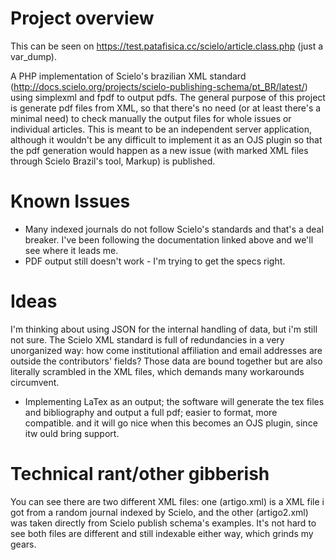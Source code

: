 # Project overview
This can be seen on https://test.patafisica.cc/scielo/article.class.php (just a var_dump).

A PHP implementation of Scielo's brazilian XML standard (http://docs.scielo.org/projects/scielo-publishing-schema/pt_BR/latest/) using simplexml and fpdf to output pdfs. The general purpose of this project is generate pdf files from XML, so that there's no need (or at least there's a minimal need) to check manually the output files for whole issues or individual articles. This is meant to be an independent server application, although it wouldn't be any difficult to implement it as an OJS plugin so that the pdf generation would happen as a new issue (with marked XML files through Scielo Brazil's tool, Markup) is published.

# Known Issues
* Many indexed journals do not follow Scielo's standards and that's a deal breaker. I've been following the documentation linked above and we'll see where it leads me.
* PDF output still doesn't work - I'm trying to get the specs right.

# Ideas
I'm thinking about using JSON for the internal handling of data, but i'm still not sure. The Scielo XML standard is full of redundancies in a very unorganized way: how come institutional affiliation and email addresses are outside the contributors' fields? Those data are bound together but are also literally scrambled in the XML files, which demands many workarounds circumvent. 
* Implementing LaTex as an output; the software will generate the tex files and bibliography and output a full pdf; easier to format, more compatible. and it will go nice when this becomes an OJS plugin, since itw ould bring support.

# Technical rant/other gibberish
You can see there are two different XML files: one (artigo.xml) is a XML file i got from a random journal indexed by Scielo, and the other (artigo2.xml) was taken directly from Scielo publish schema's examples. It's not hard to see both files are different and still indexable either way, which grinds my gears.
